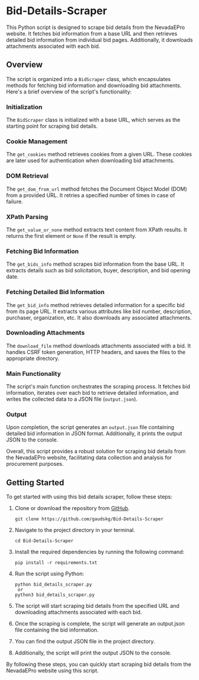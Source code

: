 # Bid-Details-Scraper
This Python script is designed to scrape bid details from the NevadaEPro website. It fetches bid information from a base URL and then retrieves detailed bid information from individual bid pages. Additionally, it downloads attachments associated with each bid.


## Overview

The script is organized into a `BidScraper` class, which encapsulates methods for fetching bid information and downloading bid attachments. Here's a brief overview of the script's functionality:

### Initialization

The `BidScraper` class is initialized with a base URL, which serves as the starting point for scraping bid details.

### Cookie Management

The `get_cookies` method retrieves cookies from a given URL. These cookies are later used for authentication when downloading bid attachments.

### DOM Retrieval

The `get_dom_from_url` method fetches the Document Object Model (DOM) from a provided URL. It retries a specified number of times in case of failure.

### XPath Parsing

The `get_value_or_none` method extracts text content from XPath results. It returns the first element or `None` if the result is empty.

### Fetching Bid Information

The `get_bids_info` method scrapes bid information from the base URL. It extracts details such as bid solicitation, buyer, description, and bid opening date.

### Fetching Detailed Bid Information

The `get_bid_info` method retrieves detailed information for a specific bid from its page URL. It extracts various attributes like bid number, description, purchaser, organization, etc. It also downloads any associated attachments.

### Downloading Attachments

The `download_file` method downloads attachments associated with a bid. It handles CSRF token generation, HTTP headers, and saves the files to the appropriate directory.

### Main Functionality

The script's main function orchestrates the scraping process. It fetches bid information, iterates over each bid to retrieve detailed information, and writes the collected data to a JSON file (`output.json`).

### Output

Upon completion, the script generates an `output.json` file containing detailed bid information in JSON format. Additionally, it prints the output JSON to the console.

Overall, this script provides a robust solution for scraping bid details from the NevadaEPro website, facilitating data collection and analysis for procurement purposes.


## Getting Started

To get started with using this bid details scraper, follow these steps:

1. Clone or download the repository from [GitHub](https://github.com/gaudskg/Bid-Details-Scraper).
     ```
     git clone https://github.com/gaudskg/Bid-Details-Scraper
     ```

2. Navigate to the project directory in your terminal.
     ```
     cd Bid-Details-Scraper
     ```

3. Install the required dependencies by running the following command:
   ```
   pip install -r requirements.txt
   ```
   
4. Run the script using Python:
   ```
   python bid_details_scraper.py
    or
   python3 bid_details_scraper.py
   ```
   
5. The script will start scraping bid details from the specified URL and downloading attachments associated with each bid.
6. Once the scraping is complete, the script will generate an output.json file containing the bid information.
7. You can find the output JSON file in the project directory.
8. Additionally, the script will print the output JSON to the console.

By following these steps, you can quickly start scraping bid details from the NevadaEPro website using this script.

